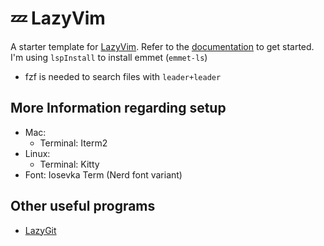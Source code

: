 # 💤 LazyVim

A starter template for [LazyVim](https://github.com/LazyVim/LazyVim).
Refer to the [documentation](https://lazyvim.github.io/installation) to get started.
I'm using `lspInstall` to install emmet (`emmet-ls`)

- fzf is needed to search files with `leader+leader`

## More Information regarding setup

- Mac:
  - Terminal: Iterm2
- Linux:
  - Terminal: Kitty
- Font: Iosevka Term (Nerd font variant)

## Other useful programs

- [LazyGit](https://github.com/jesseduffield/lazygit)
